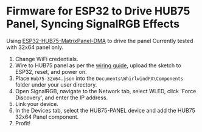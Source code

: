 # Firmware for ESP32 to Drive HUB75 Panel, Syncing SignalRGB Effects

Using [ESP32-HUB75-MatrixPanel-DMA](https://github.com/mrcodetastic/ESP32-HUB75-MatrixPanel-DMA) to drive the panel
Currently tested with 32x64 panel only.

1. Change WiFi credentials.
2. Wire to HUB75 panel as per the [wiring guide](https://github.com/mrcodetastic/ESP32-HUB75-MatrixPanel-DMA/blob/master/src/platforms/esp32/esp32-default-pins.hpp), upload the sketch to ESP32, reset, and power on.
3. Place `Hub75-32x64.json` into the `Documents\WhirlwindFX\Components` folder under your user directory.
4. Open SignalRGB, navigate to the Network tab, select WLED, click 'Force Discovery', and enter the IP address.
5. Link your device.
6. In the Devices tab, select the HUB75-PANEL device and add the HUB75 32x64 Panel component.
7. Profit!
